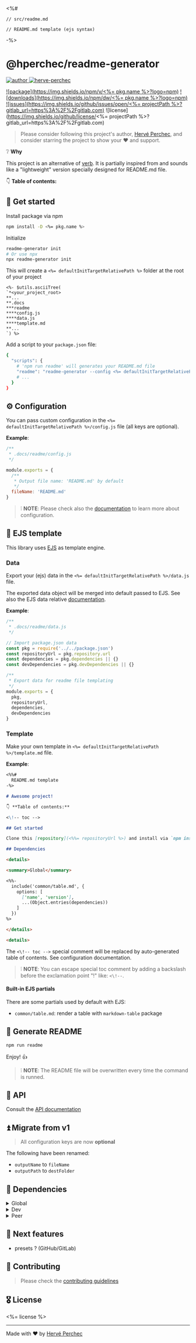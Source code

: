 <%#

    // src/readme.md

    // README.md template (ejs syntax)

-%>
# @hperchec/readme-generator

[![author](https://img.shields.io/static/v1?label=&message=Author:&color=black)
![herve-perchec](http://herve-perchec.com/badge.svg)](http://herve-perchec.com/)

[![package](https://img.shields.io/npm/v/<%= pkg.name %>?logo=npm)](<%= packageUrl %>)
[![downloads](https://img.shields.io/npm/dw/<%= pkg.name %>?logo=npm)](<%= packageUrl %>)
[![issues](https://img.shields.io/github/issues/open/<%= projectPath %>?gitlab_url=https%3A%2F%2Fgitlab.com)](<%= issuesUrl %>)
![license](https://img.shields.io/github/license/<%= projectPath %>?gitlab_url=https%3A%2F%2Fgitlab.com)

> Please consider following this project's author, [Hervé Perchec](https://github.com/hperchec), and consider starring the project to show your ❤ and support.

❔ **Why**

This project is an alternative of [verb](https://www.npmjs.com/package/verb).
It is partially inspired from and sounds like a "lightweight" version specially designed for README.md file.

👇 **Table of contents:**

<!-- toc -->

## 🚀 Get started

Install package via npm

``` bash
npm install -D <%= pkg.name %>
```

Initialize

``` bash
readme-generator init
# Or use npx
npx readme-generator init
```

This will create a `<%= defaultInitTargetRelativePath %>` folder at the root of your project

```
<%- $utils.asciiTree(
`*<your_project_root>
**...
**.docs
***readme
****config.js
****data.js
****template.md
**...
`) %>
```

Add a script to your `package.json` file:

```bash
{
  "scripts": {
    # 'npm run readme' will generates your README.md file
    "readme": "readme-generator --config <%= defaultInitTargetRelativePath %>/config.js",
    # ...
  }
}
```

## ⚙ Configuration

You can pass custom configuration in the `<%= defaultInitTargetRelativePath %>/config.js` file (all keys are optional).

**Example**:

```js
/**
 * .docs/readme/config.js
 */

module.exports = {
  /**
   * Output file name: 'README.md' by default
   */
  fileName: 'README.md'
}
```

> ❕ **NOTE**: Please check also the [documentation](./documentation/api.md) to learn more about configuration.

## 🧩 EJS template

This library uses [EJS](https://ejs.co/) as template engine.

### Data

Export your (ejs) data in the `<%= defaultInitTargetRelativePath %>/data.js` file.

The exported data object will be merged into default passed to EJS. See also the EJS data relative [documentation](./documentation/api.md).

**Example**:

```js
/**
 * .docs/readme/data.js
 */

// Import package.json data
const pkg = require('../../package.json')
const repositoryUrl = pkg.repository.url
const dependencies = pkg.dependencies || {}
const devDependencies = pkg.devDependencies || {}

/**
 * Export data for readme file templating
 */
module.exports = {
  pkg,
  repositoryUrl,
  dependencies,
  devDependencies
}
```

### Template

Make your own template in `<%= defaultInitTargetRelativePath %>/template.md` file.

**Example**:

```markdown
<%%# 
  README.md template
-%>

# Awesome project!

👇 **Table of contents:**

<\!-- toc -->

## Get started

Clone this [repository](<%%= repositoryUrl %>) and install via `npm install`

## Dependencies

<details>

<summary>Global</summary>

<%%-
  include('common/table.md', {
    options: [
      ['name', 'version'],
      ...(Object.entries(dependencies))
    ]
  })
%>

</details>

<details>
```

The `<\!-- toc -->` special comment will be replaced by auto-generated table of contents. See configuration documentation.

> ❕ **NOTE**: You can escape special toc comment by adding a backslash before the exclamation point "!" like: `<\!--`.

#### Built-in EJS partials

There are some partials used by default with EJS:

- `common/table.md`: render a table with `markdown-table` package

## 🌠 Generate README

```bash
npm run readme
```

Enjoy! 👍

> ❕ **NOTE**: The README file will be overwritten every time the command is runned.

## 🦾 API

Consult the [API documentation](./documentation/api.md)

## ⏫ Migrate from v1

> All configuration keys are now **optional**

The following have been renamed:

- `outputName` to `fileName`
- `outputPath` to `destFolder`

## 🧱 Dependencies

<details>

<summary>Global</summary>

<%-
  include('common/table.md', {
    options: [
      ['name', 'version'],
      ...(Object.entries(dependencies))
    ]
  })
%>

</details>

<details>

<summary>Dev</summary>

<%-
  include('common/table.md', {
    options: [
      ['name', 'version'],
      ...(Object.entries(devDependencies))
    ]
  })
%>

</details>

<details>

<summary>Peer</summary>

<%-
  include('common/table.md', {
    options: [
      ['name', 'version'],
      ...(Object.entries(peerDependencies))
    ]
  })
%>

</details>

## 🧪 Next features

- presets ? (GitHub/GitLab)

## 🤝 Contributing

> Please check the [contributing guidelines](./CONTRIBUTING.md)

## 🎖 License

<%= license %>

----

Made with ❤ by [Hervé Perchec](https://github.com/hperchec)
